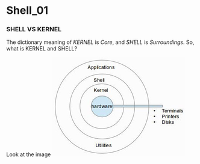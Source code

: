 # Shell_01

### SHELL VS KERNEL

The dictionary meaning of _KERNEL_ is _Core_, and _SHELL_ is _Surroundings_. So, what is KERNEL and SHELL? 

Look at the image ![Shell&Kernel](https://github.com/MinhoJJang/Linux_study/blob/main/14-17_Shell/Shell%26Kernel.jpeg)